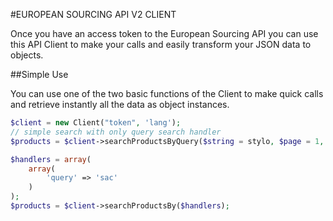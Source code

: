 #EUROPEAN SOURCING API V2 CLIENT

Once you have an access token to the European Sourcing API you can use 
this API Client to make your calls and easily transform your JSON data 
to objects.

##Simple Use

You can use one of the two basic functions of the Client to make quick calls and retrieve 
instantly all the data as object instances.

```php
$client = new Client("token", 'lang');
// simple search with only query search handler
$products = $client->searchProductsByQuery($string = stylo, $page = 1, $offset = 0, $limit = 20, $sort_direction = 'asc');

$handlers = array(
    array(
        'query' => 'sac'
    )
);
$products = $client->searchProductsBy($handlers);
```
